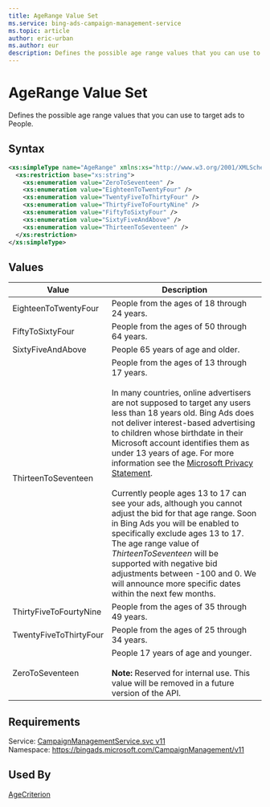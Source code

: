 ```yaml
---
title: AgeRange Value Set
ms.service: bing-ads-campaign-management-service
ms.topic: article
author: eric-urban
ms.author: eur
description: Defines the possible age range values that you can use to target ads to People.
---
```

# AgeRange Value Set
Defines the possible age range values that you can use to target ads to People.

## Syntax
```xml
<xs:simpleType name="AgeRange" xmlns:xs="http://www.w3.org/2001/XMLSchema">
  <xs:restriction base="xs:string">
    <xs:enumeration value="ZeroToSeventeen" />
    <xs:enumeration value="EighteenToTwentyFour" />
    <xs:enumeration value="TwentyFiveToThirtyFour" />
    <xs:enumeration value="ThirtyFiveToFourtyNine" />
    <xs:enumeration value="FiftyToSixtyFour" />
    <xs:enumeration value="SixtyFiveAndAbove" />
    <xs:enumeration value="ThirteenToSeventeen" />
  </xs:restriction>
</xs:simpleType>
```

## <a name="values"></a>Values

|Value|Description|
|-----------|---------------|
|<a name="eighteentotwentyfour"></a>EighteenToTwentyFour|People from the ages of 18 through 24 years.|
|<a name="fiftytosixtyfour"></a>FiftyToSixtyFour|People from the ages of 50 through 64 years.|
|<a name="sixtyfiveandabove"></a>SixtyFiveAndAbove|People 65 years of age and older.|
|<a name="thirteentoseventeen"></a>ThirteenToSeventeen|People from the ages of 13 through 17 years.<br/><br/>In many countries, online advertisers are not supposed to target any users less than 18 years old. Bing Ads does not deliver interest-based advertising to children whose birthdate in their Microsoft account identifies them as under 13 years of age. For more information see the [Microsoft Privacy Statement](https://privacy.microsoft.com/privacystatement).<br/><br/>Currently people ages 13 to 17 can see your ads, although you cannot adjust the bid for that age range. Soon in Bing Ads you will be enabled to specifically exclude ages 13 to 17. The age range value of *ThirteenToSeventeen* will be supported with negative bid adjustments between -100 and 0. We will announce more specific dates within the next few months.|
|<a name="thirtyfivetofourtynine"></a>ThirtyFiveToFourtyNine|People from the ages of 35 through 49 years.|
|<a name="twentyfivetothirtyfour"></a>TwentyFiveToThirtyFour|People from the ages of 25 through 34 years.|
|<a name="zerotoseventeen"></a>ZeroToSeventeen|People 17 years of age and younger.<br/><br/>**Note:** Reserved for internal use. This value will be removed in a future version of the API.|

## Requirements
Service: [CampaignManagementService.svc v11](https://campaign.api.bingads.microsoft.com/Api/Advertiser/CampaignManagement/v11/CampaignManagementService.svc)  
Namespace: https://bingads.microsoft.com/CampaignManagement/v11  

## Used By
[AgeCriterion](agecriterion.md)  
